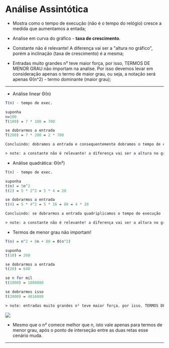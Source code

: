 # Análise Assintótica

- Mostra como o tempo de execução (não é o tempo do relógio) cresce a medida que aumentamos a entada;
  
- Analise em curva do gráfico - **taxa de crescimento**.

- Constante não é relevante! A diferença vai ser a "altura no gráfico", porém a inclinação (taxa de crescimento) é a mesma;

- Entradas muito grandes n² teve maior força, por isso, TERMOS DE MENOR GRAU não importam na analise. Por isso devemos levar em consideração apenas o termo de maior grau, ou seja, a notação será apenas Θ(n^2) - termo dominante (maior grau);  
---

- Análise linear Θ(n)
```mathematica
T(n) - tempo de exec.

suponha
n=100
T(100) = 7 * 100 = 700

se dobrarmos a entrada
T(200) = 7 * 200 = 2 * 700

Concluindo: dobramos a entrada e consequentemente dobramos o tempo de execução (na mesma proporção) - então T(n) = 7 * n é o mesmo que Θ(n)

> note: a constante não é relevante! a diferença vai ser a altura no gráfico, porém a inclinação (taxa de crescimento) é a mesma
```

- Análise quadrática: Θ(n²)
```mathematica
T(n) - tempo de exec.

suponha
t(n) = 5n^2
t(2) = 5 * 2^2 = 5 * 4 = 20

se dobrarmos a entrada
t(4) = 5 * 4^2 = 5 * 16 = 80 = 4 * 20

Concluindo: se dobrarmos a entrada quadriplicamos o tempo de execução - então T(n) = 5n^2 = Θ(n^2)

> note: a constante não é relevante! a diferença vai ser a altura no gráfico, porém a inclinação (taxa de crescimento) é a mesma
```

- Termos de menor grau não importam!
```mathematica
T(n) = n^2 + 8n + 80 = Θ(n^2)

suponha
t(10) = 260

se dobrarmos a entrada
t(20) = 640

se n for mil
t(1000) = 1008080

se dobrarmos isso
t(2000) = 4016080

> note: entradas muito grandes n² teve maior força, por isso, TERMOS DE MENOR GRAU não importam na analise. Por isso devemos levar em consideração apenas o termo de maior grau, ou seja, a notação será apenas Θ(n^2) - termo dominante (maior grau);  
```

<img src="https://www.usna.edu/Users/cs/crabbe/SD311/2024/lectures/bigO/constant.gif">

- Mesmo que o n² comece melhor que n, isto vale apenas para termos de menor grau, após o ponto de interseção entre as duas retas esse cenário muda.

---

